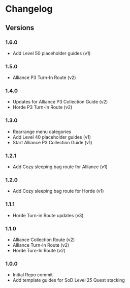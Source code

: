 # Changelog

## Versions
### 1.6.0
- Add Level 50 placeholder guides (v1)

### 1.5.0
- Alliance P3 Turn-In Route (v2)

### 1.4.0
- Updates for Alliance P3 Collection Guide (v2)
- Horde P3 Turn-In Route (v2)

### 1.3.0
- Rearrange menu categories
- Add Level 40 placeholder guides (v1)
- Start Alliance P3 Collection Guide (v1)

### 1.2.1
- Add Cozy sleeping bag route for Alliance (v1)

### 1.2.0
- Add Cozy sleeping bag route for Horde (v1)

### 1.1.1
- Horde Turn-in Route updates (v3)

### 1.1.0
- Alliance Collection Route (v2)
- Alliance Turn-In Route (v2)
- Horde Turn-In Route (v2) 

### 1.0.0
- Initial Repo commit
- Add template guides for SoD Level 25 Quest stacking